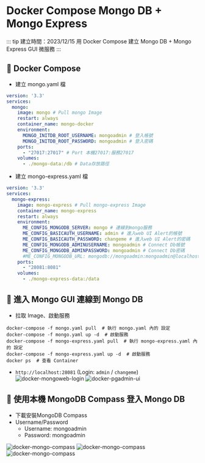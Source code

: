 # Docker Compose Mongo DB + Mongo Express

::: tip 建立時間：2023/12/15
用 Docker Compose 建立 Mongo DB + Mongo Express GUI 微服務
:::

## :pushpin: Docker Compose

- 建立 mongo.yaml 檔

``` yaml
version: '3.3'
services:
  mongo:
    image: mongo # Pull mongo Image
    restart: always
    container_name: mongo-docker
    environment:
      MONGO_INITDB_ROOT_USERNAME: mongoadmin # 登入帳號
      MONGO_INITDB_ROOT_PASSWORD: mongoadmin # 登入密碼
    ports:
      - "27017:27017" # Port 本機27017:服務27017
    volumes:
      - ./mongo-data:/db # Data存放路徑
```

- 建立 mongo-express.yaml 檔

``` yaml
version: '3.3'
services:
  mongo-express:
    image: mongo-express # Pull mongo-express Image
    container_name: mongo-express
    restart: always
    environment:
      ME_CONFIG_MONGODB_SERVER: mongo # 連線到mongo服務
      ME_CONFIG_BASICAUTH_USERNAME: admin # 進入web UI Alert的帳號
      ME_CONFIG_BASICAUTH_PASSWORD: changeme # 進入web UI Alert的密碼
      ME_CONFIG_MONGODB_ADMINUSERNAME: mongoadmin # Connect Db帳號
      ME_CONFIG_MONGODB_ADMINPASSWORD: mongoadmin # Connect Db密碼
      #ME_CONFIG_MONGODB_URL: mongodb://mongoadmin:mongoadmin@localhost:27017/ # 連接Url紀錄 mongodb://帳號:密碼@ip:port
    ports:
      - "28081:8081"
    volumes:
      - ./mongo-express-data:/data
```

## :pushpin: 進入 Mongo GUI 連線到 Mongo DB

- 拉取 Image、啟動服務
``` shell
docker-compose -f mongo.yaml pull  # 執行 mongo.yaml 內的 設定
docker-compose -f mongo.yaml up -d  # 啟動服務
docker-compose -f mongo-express.yaml pull  # 執行 mongo-express.yaml 內的 設定
docker-compose -f mongo-express.yaml up -d  # 啟動服務
docker ps  # 查看 Container
```

- `http://localhost:28081`  (Login: `admin` / `changeme`)
![docker-mongoweb-login](/public/docker/docker-mongo/docker-mongoweb-login.png)
![docker-pgadmin-ui](/public/docker/docker-mongo/docker-mongo-express.png)

## :pushpin: 使用本機 MongoDB Compass 登入 Mongo DB

- 下載安裝MongoDB Compass
- Username/Password
    - Username: mongoadmin
    - Password: mongoadmin

![docker-mongo-compass](/public/docker/docker-mongo/docker-mongo-local.png)
![docker-mongo-compass](/public/docker/docker-mongo/docker-mongo-compass.jpg)
![docker-mongo-compass](/public/docker/docker-mongo/docker-mongo-express-ui.png)